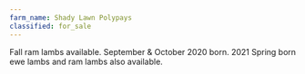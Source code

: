 ```yaml
---
farm_name: Shady Lawn Polypays
classified: for_sale
---
```


Fall ram lambs available. September & October 2020 born. 2021 Spring born ewe lambs and ram lambs also available.
